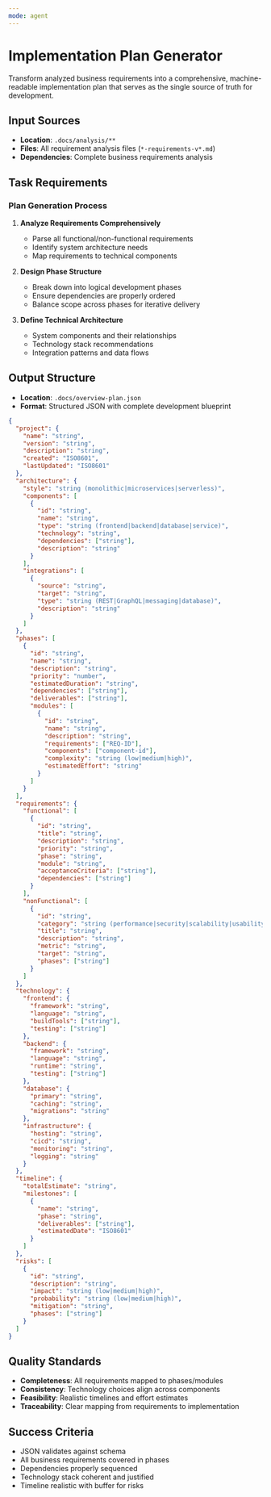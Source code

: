 ```yaml
---
mode: agent
---
```


# Implementation Plan Generator

Transform analyzed business requirements into a comprehensive, machine-readable implementation plan that serves as the single source of truth for development.

## Input Sources
- **Location**: `.docs/analysis/**`
- **Files**: All requirement analysis files (`*-requirements-v*.md`)
- **Dependencies**: Complete business requirements analysis

## Task Requirements

### Plan Generation Process
1. **Analyze Requirements Comprehensively**
   - Parse all functional/non-functional requirements
   - Identify system architecture needs
   - Map requirements to technical components

2. **Design Phase Structure**
   - Break down into logical development phases
   - Ensure dependencies are properly ordered
   - Balance scope across phases for iterative delivery

3. **Define Technical Architecture**
   - System components and their relationships
   - Technology stack recommendations
   - Integration patterns and data flows

## Output Structure
- **Location**: `.docs/overview-plan.json`
- **Format**: Structured JSON with complete development blueprint

```json
{
  "project": {
    "name": "string",
    "version": "string",
    "description": "string",
    "created": "ISO8601",
    "lastUpdated": "ISO8601"
  },
  "architecture": {
    "style": "string (monolithic|microservices|serverless)",
    "components": [
      {
        "id": "string",
        "name": "string",
        "type": "string (frontend|backend|database|service)",
        "technology": "string",
        "dependencies": ["string"],
        "description": "string"
      }
    ],
    "integrations": [
      {
        "source": "string",
        "target": "string",
        "type": "string (REST|GraphQL|messaging|database)",
        "description": "string"
      }
    ]
  },
  "phases": [
    {
      "id": "string",
      "name": "string",
      "description": "string",
      "priority": "number",
      "estimatedDuration": "string",
      "dependencies": ["string"],
      "deliverables": ["string"],
      "modules": [
        {
          "id": "string",
          "name": "string",
          "description": "string",
          "requirements": ["REQ-ID"],
          "components": ["component-id"],
          "complexity": "string (low|medium|high)",
          "estimatedEffort": "string"
        }
      ]
    }
  ],
  "requirements": {
    "functional": [
      {
        "id": "string",
        "title": "string",
        "description": "string",
        "priority": "string",
        "phase": "string",
        "module": "string",
        "acceptanceCriteria": ["string"],
        "dependencies": ["string"]
      }
    ],
    "nonFunctional": [
      {
        "id": "string",
        "category": "string (performance|security|scalability|usability)",
        "title": "string",
        "description": "string",
        "metric": "string",
        "target": "string",
        "phases": ["string"]
      }
    ]
  },
  "technology": {
    "frontend": {
      "framework": "string",
      "language": "string",
      "buildTools": ["string"],
      "testing": ["string"]
    },
    "backend": {
      "framework": "string",
      "language": "string",
      "runtime": "string",
      "testing": ["string"]
    },
    "database": {
      "primary": "string",
      "caching": "string",
      "migrations": "string"
    },
    "infrastructure": {
      "hosting": "string",
      "cicd": "string",
      "monitoring": "string",
      "logging": "string"
    }
  },
  "timeline": {
    "totalEstimate": "string",
    "milestones": [
      {
        "name": "string",
        "phase": "string",
        "deliverables": ["string"],
        "estimatedDate": "ISO8601"
      }
    ]
  },
  "risks": [
    {
      "id": "string",
      "description": "string",
      "impact": "string (low|medium|high)",
      "probability": "string (low|medium|high)",
      "mitigation": "string",
      "phases": ["string"]
    }
  ]
}
```

## Quality Standards
- **Completeness**: All requirements mapped to phases/modules
- **Consistency**: Technology choices align across components
- **Feasibility**: Realistic timelines and effort estimates
- **Traceability**: Clear mapping from requirements to implementation

## Success Criteria
- JSON validates against schema
- All business requirements covered in phases
- Dependencies properly sequenced
- Technology stack coherent and justified
- Timeline realistic with buffer for risks
